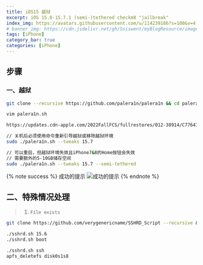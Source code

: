 ```yaml
---
title: iOS15 越狱
excerpt: iOS 15.0-15.7.1 (semi-)tethered checkm8 "jailbreak"
index_img: https://avatars.githubusercontent.com/u/114239186?s=100&v=4
# banner_img: https://cdn.jsdelivr.net/gh/Ssiswent/myBlogResource/images/20221101154334.png
tags: [iPhone]
category_bar: true
categories: [iPhone]
---
```


## 步骤

### 一、越狱
``` bash
git clone --recursive https://github.com/palera1n/palera1n && cd palera1n

vim palera1n.sh

https://updates.cdn-apple.com/2022FallFCS/fullrestores/012-38914/C7764173-5CC4-4D58-8F8B-F093F9A060F0/iPhone_4.7_P3_15.7_19H12_Restore.ipsw

// 关机后必须使用命令重新引导越狱或移除越狱环境
sudo ./palera1n.sh --tweaks 15.7

// 可以重启，但越狱环境失效且iPhone7&8的Home按钮会失效
// 需要额外的5-10GB储存空间
sudo ./palera1n.sh --tweaks 15.7 --semi-tethered
```

{% note success %}
成功的提示
![成功的提示](https://cdn.jsdelivr.net/gh/Ssiswent/myBlogResource/images/20221117113928.png)
{% endnote %}

## 二、特殊情况处理
> 1. `File exists`
``` bash
git clone https://github.com/verygenericname/SSHRD_Script --recursive && SSHRD_Script

./sshrd.sh 15.6
./sshrd.sh boot

./sshrd.sh ssh
apfs_deletefs disk0s1s8
```